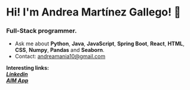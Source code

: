 <h1>Hi! I'm Andrea Martínez Gallego! 👋</h1>
<h3>Full-Stack programmer.</h3> 

- Ask me about **Python**, **Java**, **JavaScript**, **Spring Boot**, **React**, **HTML**, **CSS**, **Numpy**, **Pandas** and **Seaborn**.
- Contact: andreamania10@gmail.com

**Interesting links:** <br />
<a href="https://www.linkedin.com/in/andrea-martinez-gallego/"> _**Linkedin**_ </a> <br />
<a href="https://www.aimapp.es/"> _**AIM App**_ </a>

